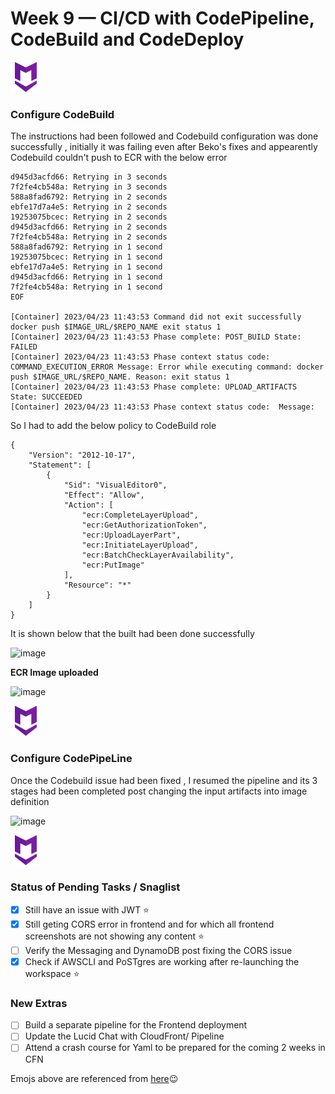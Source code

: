 # Week 9 — CI/CD with CodePipeline, CodeBuild and CodeDeploy

![alt text](https://github.com/adam-p/markdown-here/raw/master/src/common/images/icon48.png "Logo Title Text 1")
### Configure CodeBuild 

The instructions had been followed and Codebuild configuration was done successfully , initially it was failing even after Beko's fixes and appearently Codebuild couldn't push to ECR with the below error 

```
d945d3acfd66: Retrying in 3 seconds
7f2fe4cb548a: Retrying in 3 seconds
588a8fad6792: Retrying in 2 seconds
ebfe17d7a4e5: Retrying in 2 seconds
19253075bcec: Retrying in 2 seconds
d945d3acfd66: Retrying in 2 seconds
7f2fe4cb548a: Retrying in 2 seconds
588a8fad6792: Retrying in 1 second
19253075bcec: Retrying in 1 second
ebfe17d7a4e5: Retrying in 1 second
d945d3acfd66: Retrying in 1 second
7f2fe4cb548a: Retrying in 1 second
EOF

[Container] 2023/04/23 11:43:53 Command did not exit successfully docker push $IMAGE_URL/$REPO_NAME exit status 1
[Container] 2023/04/23 11:43:53 Phase complete: POST_BUILD State: FAILED
[Container] 2023/04/23 11:43:53 Phase context status code: COMMAND_EXECUTION_ERROR Message: Error while executing command: docker push $IMAGE_URL/$REPO_NAME. Reason: exit status 1
[Container] 2023/04/23 11:43:53 Phase complete: UPLOAD_ARTIFACTS State: SUCCEEDED
[Container] 2023/04/23 11:43:53 Phase context status code:  Message: 
```
So I had to add the below policy to CodeBuild role

```
{
    "Version": "2012-10-17",
    "Statement": [
        {
            "Sid": "VisualEditor0",
            "Effect": "Allow",
            "Action": [
                "ecr:CompleteLayerUpload",
                "ecr:GetAuthorizationToken",
                "ecr:UploadLayerPart",
                "ecr:InitiateLayerUpload",
                "ecr:BatchCheckLayerAvailability",
                "ecr:PutImage"
            ],
            "Resource": "*"
        }
    ]
}
```

It is shown below that the built had been done successfully 

<img width="960" alt="image" src="https://user-images.githubusercontent.com/125532497/233839468-90f9f4ee-65f4-40b9-a787-67b9ab48a181.png">

**ECR Image uploaded**

<img width="960" alt="image" src="https://user-images.githubusercontent.com/125532497/233839545-4ca2e1aa-8888-4b89-83dc-20ce9f0aea0e.png">

![alt text](https://github.com/adam-p/markdown-here/raw/master/src/common/images/icon48.png "Logo Title Text 1")
### Configure CodePipeLine

Once the Codebuild issue had been fixed , I resumed the pipeline and its 3 stages had been completed post changing the input artifacts into image definition 

![image](https://user-images.githubusercontent.com/125532497/233841364-4b7f05a8-2e5a-4922-b751-8b94b28c0199.png)


![alt text](https://github.com/adam-p/markdown-here/raw/master/src/common/images/icon48.png "Logo Title Text 1")
### Status of Pending Tasks / Snaglist 

- [X] Still have an issue with JWT :star:
- [X] Still geting CORS error in frontend and for which all frontend screenshots are not showing any content  :star:
- [ ] Verify the Messaging and DynamoDB  post fixing the CORS issue
- [X] Check if AWSCLI and PoSTgres are working after re-launching the workspace :star:

### New Extras

- [ ] Build a separate pipeline for the Frontend deployment
- [ ] Update the Lucid Chat with CloudFront/ Pipeline
- [ ] Attend a crash course for Yaml to be prepared for the coming 2 weeks in CFN

Emojs above are referenced from [here](https://dev.to/nikolab/complete-list-of-github-markdown-emoji-markup-5aia):wink:

